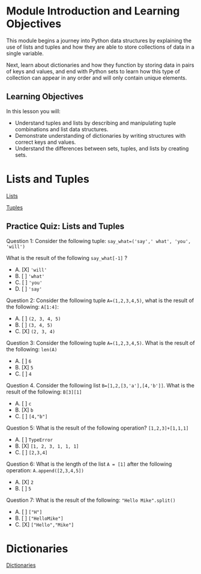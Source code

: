 # Module Introduction and Learning Objectives

This module begins a journey into Python data structures by explaining the use of lists and tuples and how they are able to store collections of data in a single variable.

Next, learn about dictionaries and how they function by storing data in pairs of keys and values, and end with Python sets to learn how this type of collection can appear in any order and will only contain unique elements.

## Learning Objectives

In this lesson you will:

* Understand tuples and lists by describing and manipulating tuple combinations and list data structures.
* Demonstrate understanding of dictionaries by writing structures with correct keys and values.
* Understand the differences between sets, tuples, and lists by creating sets.

# Lists and Tuples

[Lists](https://github.com/1965Eric/IBM-PY0101EN-Python-Basics-for-Data-Science/blob/main/PY0101EN-2-2-Lists.ipynb)

[Tuples](https://github.com/1965Eric/IBM-PY0101EN-Python-Basics-for-Data-Science/blob/main/PY0101EN-2-1-Tuples.ipynb)

## Practice Quiz: Lists and Tuples

Question 1: Consider the following tuple: ```say_what=('say',' what', 'you', 'will')```

What is the result of the following ```say_what[-1]``` ? 

- A. [X] ```'will'```
- B. [ ] ```'what'```
- C. [ ] ```'you'```
- D. [ ] ```'say'```

Question 2: Consider the following tuple ```A=(1,2,3,4,5)```, what is the result of the following: ```A[1:4]```:
- A. [ ] ```(2, 3, 4, 5)```
- B. [ ] ```(3, 4, 5)```
- C. [X] ```(2, 3, 4)```

Question 3: Consider the following tuple ```A=(1,2,3,4,5)```. What is the result of the following: ```len(A)```

- A. [ ] ```6```
- B. [X] ```5```
- C. [ ] ```4```

Question 4. Consider the following list ```B=[1,2,[3,'a'],[4,'b']]```. What is the result of the following: ```B[3][1]```

- A. [ ] ```c```
- B. [X] ```b```
- C. [ ] ```[4,"b"]```

Question 5: What is the result of the following operation? ```[1,2,3]+[1,1,1]```

- A. [ ] ```TypeError```
- B. [X] ```[1, 2, 3, 1, 1, 1]```
- C. [ ] ```[2,3,4]```


Question 6: What is the length of the list ```A = [1]``` after the following operation: ```A.append([2,3,4,5])```

- A. [X] ```2```
- B. [ ] ```5```

Question 7: What is the result of the following: ```"Hello Mike".split()```
- A. [ ] ```["H"]```
- B. [ ] ```["HelloMike"]```
- C. [X] ```["Hello","Mike"]```

# Dictionaries

[Dictionaries](https://github.com/1965Eric/IBM-PY0101EN-Python-Basics-for-Data-Science/blob/main/PY0101EN-2-4-Dictionaries.ipynb)



